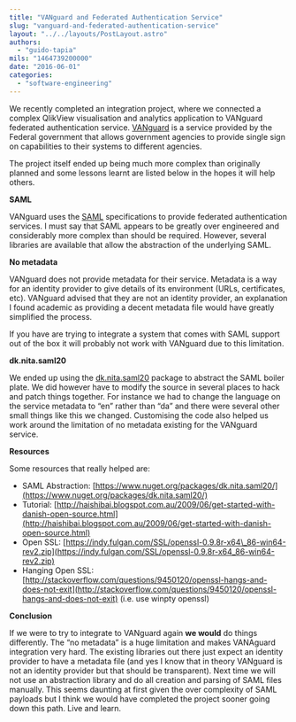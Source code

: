 ```yaml
---
title: "VANguard and Federated Authentication Service"
slug: "vanguard-and-federated-authentication-service"
layout: "../../layouts/PostLayout.astro"
authors: 
  - "guido-tapia"
mils: "1464739200000"
date: "2016-06-01"
categories: 
  - "software-engineering"
---
```


We recently completed an integration project, where we connected a complex QlikView visualisation and analytics application to VANguard federated authentication service. [VANguard](http://www.vanguard.business.gov.au/ourservices/Pages/Federated-Authentication-Service-(FAS).aspx) is a service provided by the Federal government that allows government agencies to provide single sign on capabilities to their systems to different agencies.

The project itself ended up being much more complex than originally planned and some lessons learnt are listed below in the hopes it will help others.

**SAML**

VANguard uses the [SAML](https://en.wikipedia.org/wiki/SAML_2.0) specifications to provide federated authentication services. I must say that SAML appears to be greatly over engineered and considerably more complex than should be required. However, several libraries are available that allow the abstraction of the underlying SAML.

**No metadata**

VANguard does not provide metadata for their service. Metadata is a way for an identity provider to give details of its environment (URLs, certificates, etc). VANguard advised that they are not an identity provider, an explanation I found academic as providing a decent metadata file would have greatly simplified the process.

If you have are trying to integrate a system that comes with SAML support out of the box it will probably not work with VANguard due to this limitation.

**dk.nita.saml20**

We ended up using the [dk.nita.saml20](https://www.nuget.org/packages/dk.nita.saml20/) package to abstract the SAML boiler plate. We did however have to modify the source in several places to hack and patch things together. For instance we had to change the language on the service metadata to “en” rather than “da” and there were several other small things like this we changed. Customising the code also helped us work around the limitation of no metadata existing for the VANguard service.

**Resources**

Some resources that really helped are:

- SAML Abstraction: [https://www.nuget.org/packages/dk.nita.saml20/](https://www.nuget.org/packages/dk.nita.saml20/)
- Tutorial: [http://haishibai.blogspot.com.au/2009/06/get-started-with-danish-open-source.html](http://haishibai.blogspot.com.au/2009/06/get-started-with-danish-open-source.html)
- Open SSL: [https://indy.fulgan.com/SSL/openssl-0.9.8r-x64\_86-win64-rev2.zip](https://indy.fulgan.com/SSL/openssl-0.9.8r-x64_86-win64-rev2.zip)
- Hanging Open SSL: [http://stackoverflow.com/questions/9450120/openssl-hangs-and-does-not-exit](http://stackoverflow.com/questions/9450120/openssl-hangs-and-does-not-exit) (i.e. use winpty openssl)

**Conclusion**

If we were to try to integrate to VANguard again **we would** do things differently. The “no metadata” is a huge limitation and makes VANAguard integration very hard. The existing libraries out there just expect an identity provider to have a metadata file (and yes I know that in theory VANguard is not an identity provider but that should be transparent). Next time we will not use an abstraction library and do all creation and parsing of SAML files manually. This seems daunting at first given the over complexity of SAML payloads but I think we would have completed the project sooner going down this path. Live and learn.
